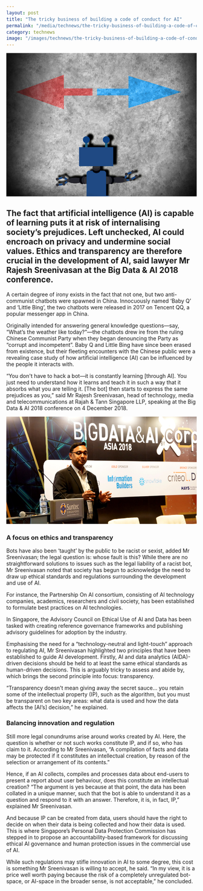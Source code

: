 ```yaml
---
layout: post
title: "The tricky business of building a code of conduct for AI"
permalink: "/media/technews/the-tricky-business-of-building-a-code-of-conduct-for-ai"
category: technews
image: "/images/technews/the-tricky-business-of-building-a-code-of-conduct-for-ai-part1.png"
---
```


![The tricky business of building a code of conduct for AI](/images/technews/the-tricky-business-of-building-a-code-of-conduct-for-ai-part1.png)
      
The fact that artificial intelligence (AI) is capable of learning puts it at risk of internalising society’s prejudices. Left unchecked, AI could encroach on privacy and undermine social values. Ethics and transparency are therefore crucial in the development of AI, said lawyer Mr Rajesh Sreenivasan at the Big Data & AI 2018 conference. 
---
 
A certain degree of irony exists in the fact that not one, but two anti-communist chatbots were spawned in China. Innocuously named ‘Baby Q’ and ‘Little Bing’, the two chatbots were released in 2017 on Tencent QQ, a popular messenger app in China.

Originally intended for answering general knowledge questions—say, “What’s the weather like today?”—the chatbots drew ire from the ruling Chinese Communist Party when they began denouncing the Party as “corrupt and incompetent”. Baby Q and Little Bing have since been erased from existence, but their fleeting encounters with the Chinese public were a revealing case study of how artificial intelligence (AI) can be influenced by the people it interacts with.

“You don't have to hack a bot—it is constantly learning [through AI]. You just need to understand how it learns and teach it in such a way that it absorbs what you are telling it. [The bot] then starts to express the same prejudices as you,” said Mr Rajesh Sreenivasan, head of technology, media and telecommunications at Rajah & Tann Singapore LLP, speaking at the Big Data & AI 2018 conference on 4 December 2018. 

![Rajesh Sreenivasan, head of technology, media and telecommunications at Rajah & Tann Singapore LLP, speaking at the Big Data & AI 2018 conference on 4 December 2018](/images/technews/the-tricky-business-of-building-a-code-of-conduct-for-ai-part2.png)

### **A focus on ethics and transparency**

Bots have also been ‘taught’ by the public to be racist or sexist, added Mr Sreenivasan; the legal question is: whose fault is this? While there are no straightforward solutions to issues such as the legal liability of a racist bot, Mr Sreenivasan noted that society has begun to acknowledge the need to draw up ethical standards and regulations surrounding the development and use of AI.

For instance, the Partnership On AI consortium, consisting of AI technology companies, academics, researchers and civil society, has been established to formulate best practices on AI technologies.

In Singapore, the Advisory Council on Ethical Use of AI and Data has been tasked with creating reference governance frameworks and publishing advisory guidelines for adoption by the industry. 

Emphasising the need for a “technology-neutral and light-touch” approach to regulating AI, Mr Sreenivasan highlighted two principles that have been established to guide AI development. Firstly, AI and data analytics (AIDA)-driven decisions should be held to at least the same ethical standards as human-driven decisions. This is arguably tricky to assess and abide by, which brings the second principle into focus: transparency.

“Transparency doesn't mean giving away the secret sauce… you retain some of the intellectual property (IP), such as the algorithm, but you must be transparent on two key areas: what data is used and how the data affects the [AI’s] decision,” he explained.

### **Balancing innovation and regulation**

Still more legal conundrums arise around works created by AI. Here, the question is whether or not such works constitute IP, and if so, who has claim to it. According to Mr Sreenivasan, “A compilation of facts and data may be protected if it constitutes an intellectual creation, by reason of the selection or arrangement of its contents.”

Hence, if an AI collects, compiles and processes data about end-users to present a report about user behaviour, does this constitute an intellectual creation? “The argument is yes because at that point, the data has been collated in a unique manner, such that the bot is able to understand it as a question and respond to it with an answer. Therefore, it is, in fact, IP,” explained Mr Sreenivasan. 

And because IP can be created from data, users should have the right to decide on when their data is being collected and how their data is used. This is where Singapore’s Personal Data Protection Commission has stepped in to propose an accountability-based framework for discussing ethical AI governance and human protection issues in the commercial use of AI.

While such regulations may stifle innovation in AI to some degree, this cost is something Mr Sreenivasan is willing to accept, he said. “In my view, it is a price well worth paying because the risk of a completely unregulated bot-space, or AI-space in the broader sense, is not acceptable,” he concluded.
